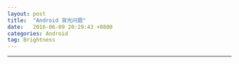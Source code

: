 ```yaml
---
layout: post
title:  "Android 背光问题"
date:   2016-06-09 20:29:43 +0800
categories: Android
tag: Brightness
---
```


-----------------------